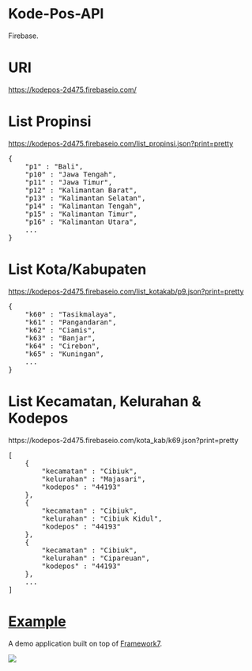 # Kode-Pos-API
Firebase.

# URI
<a href="https://kodepos-2d475.firebaseio.com/">https://kodepos-2d475.firebaseio.com/</a>

# List Propinsi
https://kodepos-2d475.firebaseio.com/list_propinsi.json?print=pretty
<pre>{
	"p1" : "Bali",
	"p10" : "Jawa Tengah",
	"p11" : "Jawa Timur",
	"p12" : "Kalimantan Barat",
	"p13" : "Kalimantan Selatan",
	"p14" : "Kalimantan Tengah",
	"p15" : "Kalimantan Timur",
	"p16" : "Kalimantan Utara",
	...
}</pre>

# List Kota/Kabupaten
https://kodepos-2d475.firebaseio.com/list_kotakab/p9.json?print=pretty
<pre>{
	"k60" : "Tasikmalaya",
	"k61" : "Pangandaran",
	"k62" : "Ciamis",
	"k63" : "Banjar",
	"k64" : "Cirebon",
	"k65" : "Kuningan",
	...
}</pre>

<h1>List Kecamatan, Kelurahan & Kodepos</h1>
https://kodepos-2d475.firebaseio.com/kota_kab/k69.json?print=pretty
<pre>[
	{
		"kecamatan" : "Cibiuk",
		"kelurahan" : "Majasari",
		"kodepos" : "44193"
	},
	{
		"kecamatan" : "Cibiuk",
		"kelurahan" : "Cibiuk Kidul",
		"kodepos" : "44193"
	},
	{
		"kecamatan" : "Cibiuk",
		"kelurahan" : "Cipareuan",
		"kodepos" : "44193"
	},
	...
]</pre>

<h1><a href="https://github.com/bachors/Kode-Pos-API/tree/master/example">Example</a></h1>
<p>A demo application built on top of <a href="https://github.com/nolimits4web/Framework7">Framework7</a>.</p>
<img src="https://4.bp.blogspot.com/-D4s9R3xA1K4/WQmZxscnLSI/AAAAAAAABys/eMKKl47VdbsiPPVo-fNpm8A6E35BD1KAwCLcB/s1600/dfzzzzzzzzzzzz.png"/>
